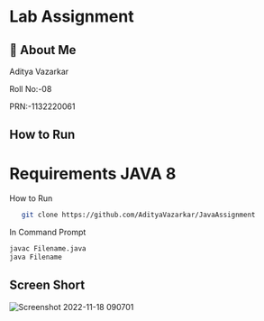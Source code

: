 
# Lab Assignment



## 🚀 About Me
Aditya Vazarkar

Roll No:-08

PRN:-1132220061




## How to Run

# Requirements JAVA 8

How to Run

```bash
   git clone https://github.com/AdityaVazarkar/JavaAssignment
```
In Command Prompt

```bash
javac Filename.java
java Filename
```
## Screen Short
![Screenshot 2022-11-18 090701](https://user-images.githubusercontent.com/97595070/202611434-3696ffb9-9a4d-4370-ba8a-bfe48192f5e1.png)

